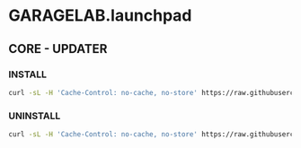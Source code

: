 # GARAGELAB.launchpad

## CORE - UPDATER

### INSTALL

```bash
curl -sL -H 'Cache-Control: no-cache, no-store' https://raw.githubusercontent.com/chadwagoner/GARAGELAB.launchpad/main/core/updater/install.sh | bash
```

### UNINSTALL

```bash
curl -sL -H 'Cache-Control: no-cache, no-store' https://raw.githubusercontent.com/chadwagoner/GARAGELAB.launchpad/main/core/updater/uninstall.sh | bash
```
